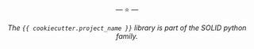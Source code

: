 <p align="center">&mdash; ⭐ &mdash;</p>
<p align="center"><i>The <code>{{ cookiecutter.project_name }}</code> library is part of the SOLID python family.</i></p>
